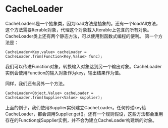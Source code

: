 # CacheLoader
CacheLoaders是一个抽象类，因为load方法是抽象的。还有一个loadAll方法，这个方法需要Iterable对象，代理这个对象载入Iterable上包含的所有对象。
CacheLoader类上还有两个静态方法，可以使用到函数式编程的便利。
第一个方法是：
```
CacheLoader<Key,value> cacheLoader = CacheLoader.from(Function<Key,Value> func);
```
我们可以传进Function对象，转换输入对象达到另一个输出对象。CacheLoader实例会使用Function的输入对象作为key，输出结果作为值。

同样，我们还有另外一个方法。
```
CacheLoader<Object,Value> cacheLoader = CacheLoader.from(Supplier<Value> supplier);
```
上面的例子，我们使用Supplier实例建立CacheLoader。任何传递key给CacheLoader，都会调用Supplier.get()。还有一个规则假设，这些方法都会重用存在的Function或Supplier实例，并不会为建立CacheLoader构建新的对象。
